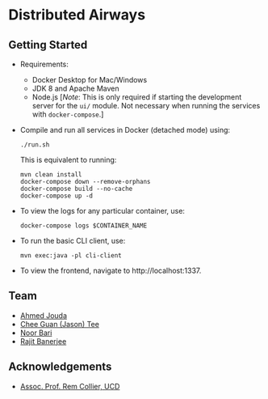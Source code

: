 # Distributed Airways

## Getting Started

- Requirements:

  - Docker Desktop for Mac/Windows
  - JDK 8 and Apache Maven
  - Node.js [_Note_: This is only required if starting the development server for the `ui/` module. Not necessary when running the services with `docker-compose`.]

- Compile and run all services in Docker (detached mode) using:
  ```
  ./run.sh
  ```
  This is equivalent to running:
  ```
  mvn clean install
  docker-compose down --remove-orphans
  docker-compose build --no-cache
  docker-compose up -d
  ```
- To view the logs for any particular container, use:
  ```
  docker-compose logs $CONTAINER_NAME
  ```
- To run the basic CLI client, use:
  ```
  mvn exec:java -pl cli-client
  ```
- To view the frontend, navigate to http://localhost:1337.

## Team

- [Ahmed Jouda](https://github.com/AhmedJouda2000)
- [Chee Guan (Jason) Tee](https://www.jasontcg.com)
- [Noor Bari](https://github.com/noorb98)
- [Rajit Banerjee](https://rajitbanerjee.com)

## Acknowledgements

- [Assoc. Prof. Rem Collier, UCD](https://people.ucd.ie/rem.collier)
